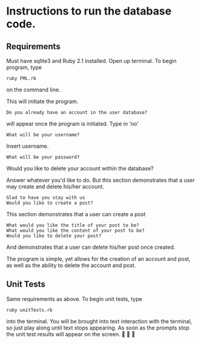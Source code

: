 # Instructions to run the database code.

## Requirements
Must have sqlite3 and Ruby 2.1 installed.
Open up terminal.
To begin program, type
```
ruby FML.rb
```
on the command line.

This will initiate the program.

```
Do you already have an account in the user database?
```
will appear once the program is initiated.
Type in 'no'

```
What will be your username?
```
Insert username.
```
What will be your password?
```
Would you like to delete your account within the database?

Answer whatever you'd like to do. But this section demonstrates that a user may create and delete his/her account.
```
Glad to have you stay with us
Would you like to create a post?
```
This section demonstrates that a user can create a post
```
What would you like the title of your post to be?
What would you like the content of your post to be?
Would you like to delete your post?
```
And demonstrates that a user can delete his/her post once created.

The program is simple, yet allows for the creation of an account and post, as well as the ability to delete the account and post.

## Unit Tests
Same requirements as above.
To begin unit tests, type
```
ruby unitTests.rb
```
into the terminal.
You will be brought into text interaction with the terminal, so just play along until text stops appearing. As soon as the prompts stop the unit test results will appear on the screen. :star2: :star2: :star2: